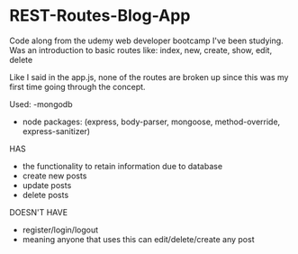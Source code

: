 # REST-Routes-Blog-App
Code along from the udemy web developer bootcamp I've been studying. Was an introduction to basic routes like: index, new, create,  show, edit, delete

Like I said in the app.js, none of the routes are broken up since this was my first time going through the concept.

Used:
-mongodb
- node packages: (express, body-parser, mongoose, method-override, express-sanitizer)


HAS
- the functionality to retain information due to database
- create new posts
- update posts
- delete posts

DOESN'T HAVE

- register/login/logout
- meaning anyone that uses this can edit/delete/create any post



